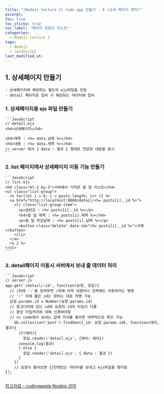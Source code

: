 ```yaml
---
title: "[Nodejs lecture 1] todo app 만들기 - 6 (상세 페이지 제작)"
excerpt:
toc: true
toc_sticky: true
toc_label: "페이지 컨텐츠 리스트"
categories:
  - Nodejs lecture 1
tags:
  - Nodejs
  - JavaScript
last_modified_at:
---
```


## **1. 상세페이지 만들기**

    - 상세페이지에 해당하는 별도의 ejs파일을 만듬
    - detail 페이지로 접속 시 해당되는 데이터에 접속

### 1. 상세페이지용 ejs 파일 만들기

    ```JavaScript
    // detail.ejs
    <h4>상세페이지</h4>

    <h4>제목 : <%= data.날짜 %></h4>
    <h4>내용 : <%= data.제목 %></h4>
    // server 에서 { data : 결과 } 형태로 전달한 내용을 표시
    ```

### 2. list 페이지에서 상세페이지 이동 기능 만들기

    ```JavaScript
    // list.ejs
    <h4 class="ml-2 my-3">서버에서 가져온 할 일 리스트</h4>
    <ul class="list-group">
      <% for(let i = 0; i < posts.length; i++ ){ %>
      <a href="http://localhost:8080/detail/<%= posts[i]._id %>">
        <li class="list-group-item">
          <p>글번호 : <%= posts[i]._id %></p>
          <h4>할 일 제목 : <%= posts[i].제목 %></h4>
          <p>할 일 마감날짜 : <%= posts[i].날짜 %></p>
          <button class="delete" data-id="<%= posts[i]._id %>">샥제</button>
        </li>
      </a>
      <% } %>
    </ul>
    ```

### 3. detail페이지 이동시 서버에서 보내 줄 데이터 처리

    ```JavaScript
    // server.js
    app.get('/detail/:id', function(요청, 응답){
      // /뒤에 ':'을 입력하면 /뒤에 아무 내용이나 입력해도 이동하라는 명령
      // ':' 뒤에 붙은 id는 원하는 대로 작명 가능
      요청.params.id = Number(요청.params.id)
      // 몽고디비에 있는 id와 요청의 id의 타입이 다름
      // 항상 타입처리에 대해 신경써야함
      // vs code에서 보내는 값에 커서를 올리면 대략적으로 확인 가능
        db.collection('post').findOne({_id: 요청.params.id}, function(에러, 결과){
          if(에러){
            응답.render('detail.ejs', {에러: 에러})
          console.log(결과)
          } else {
            응답.render('detail.ejs', { data : 결과 })
          }
        })
        // 요청이 들어오면 {}안에있는 데이터를 보내고 ejs파일을 렌더링
    });
    ```

[참고자료 - codingapple Nodejs 강의](https://codingapple.com/course/node-express-mongodb-server/)
